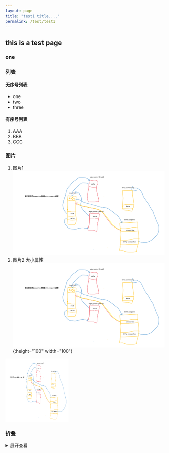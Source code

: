 ```yaml
---
layout: page
title: "test1 title...."
permalink: /test/test1
---
```


## this is a test page

### one


### 列表
#### 无序号列表
- one
- two
- three
#### 有序号列表
1. AAA
2. BBB
3. CCC
### 图片
1. 图片1
![test1](./test1.png)
2. 图片2 大小属性
![test1](./test1.png){:height="100" width="100"}
<img style="width:200px;height:200px" src="./test1.png"  alt="真棒" align=center />



### 折叠
<details>
<summary>展开查看</summary>
<!-- <pre> -->
    哈哈,吓你一跳
<!-- </pre> -->
![test1](./test1.png)
<img style="width:200px;height:200px" src="./test1.png"  alt="真棒" align=center />

</details>
